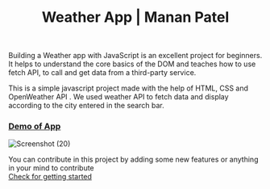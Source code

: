 # <h1 align="center">Weather App | Manan Patel</h1>

<br>

Building a Weather app with JavaScript is an excellent project for beginners. It helps to understand the core basics of the DOM and teaches how to use fetch API, to call and get data from a third-party service.<br>

This is a simple javascript project made with the help of HTML, CSS and OpenWeather API . We used weather API to fetch data and display according to the city entered in the search bar.



### [Demo of App](https://weatherapp72.netlify.app/)

![Screenshot (20)](https://user-images.githubusercontent.com/90332218/194750372-b524eec3-5ef9-4f0c-b82b-770ec8850fc1.png)



You can contribute in this project by adding some new features or anything in your mind to contribute <br>
[Check for getting started](#)

